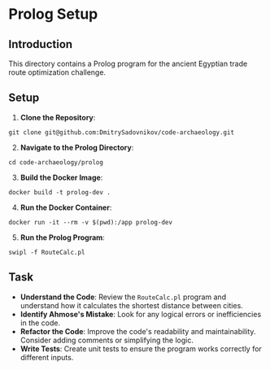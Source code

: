 # Prolog Setup

## Introduction
This directory contains a Prolog program for the ancient Egyptian trade route optimization challenge.

## Setup

1. **Clone the Repository**:
```
git clone git@github.com:DmitrySadovnikov/code-archaeology.git
```

2. **Navigate to the Prolog Directory**:
```
cd code-archaeology/prolog
```

3. **Build the Docker Image**:
```
docker build -t prolog-dev .
```

4. **Run the Docker Container**:
```
docker run -it --rm -v $(pwd):/app prolog-dev
```

5. **Run the Prolog Program**:
```
swipl -f RouteCalc.pl
```

## Task
- **Understand the Code**: Review the `RouteCalc.pl` program and understand how it calculates the shortest distance between cities.
- **Identify Ahmose's Mistake**: Look for any logical errors or inefficiencies in the code.
- **Refactor the Code**: Improve the code's readability and maintainability. Consider adding comments or simplifying the logic.
- **Write Tests**: Create unit tests to ensure the program works correctly for different inputs.
